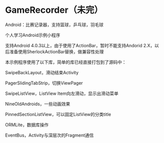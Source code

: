 GameRecorder（未完）
============

Android：比赛记录器，支持篮球，乒乓球，羽毛球

个人学习Android示例小程序

支持Android 4.0.3以上，由于使用了ActionBar，暂时不能支持Andorid 2.X，以后准备使用SherlockActionBar替换，做兼容性处理

本示例程序使用了以下库，简单的库已经直接打包到了源码中：

SwipeBackLayout，滑动结束Activity

PagerSlidingTabStrip，切换ViewPager

SwipeListView，ListView Item向左滑动，显示出滑动菜单

NineOldAndroids，一些动画效果

PinnedSectionListView，可以固定ListView的分类title

ORMLite，数据库操作

EventBus，Activity与深层次的Fragment通信


